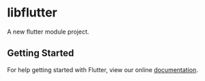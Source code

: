 # libflutter

A new flutter module project.

## Getting Started

For help getting started with Flutter, view our online
[documentation](https://flutter.dev/).
